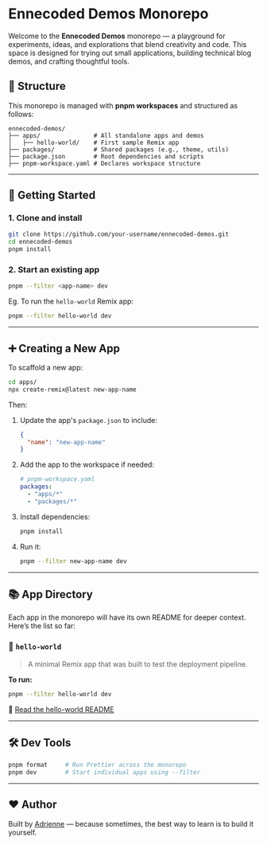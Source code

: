 # Ennecoded Demos Monorepo

Welcome to the **Ennecoded Demos** monorepo — a playground for experiments, ideas, and explorations that blend creativity and code. This space is designed for trying out small applications, building technical blog demos, and crafting thoughtful tools.

## 🧩 Structure

This monorepo is managed with **pnpm workspaces** and structured as follows:

```
ennecoded-demos/
├── apps/               # All standalone apps and demos
│   ├── hello-world/    # First sample Remix app
├── packages/           # Shared packages (e.g., theme, utils)
├── package.json        # Root dependencies and scripts
├── pnpm-workspace.yaml # Declares workspace structure
```

---

## 🚀 Getting Started

### 1. Clone and install
```bash
git clone https://github.com/your-username/ennecoded-demos.git
cd ennecoded-demos
pnpm install
```

### 2. Start an existing app
```bash
pnpm --filter <app-name> dev
``` 
Eg.
To run the `hello-world` Remix app:
```bash
pnpm --filter hello-world dev
```

---

## ➕ Creating a New App

To scaffold a new app:

```bash
cd apps/
npx create-remix@latest new-app-name
```

Then:
1. Update the app's `package.json` to include:
   ```json
   {
     "name": "new-app-name"
   }
   ```
2. Add the app to the workspace if needed:
   ```yaml
   # pnpm-workspace.yaml
   packages:
     - "apps/*"
     - "packages/*"
   ```
3. Install dependencies:
   ```bash
   pnpm install
   ```
4. Run it:
   ```bash
   pnpm --filter new-app-name dev
   ```

---


## 📚 App Directory

Each app in the monorepo will have its own README for deeper context. Here’s the list so far:

### 📘 `hello-world`
> A minimal Remix app that was built to test the deployment pipeline.

**To run:**
```bash
pnpm --filter hello-world dev
```

📄 [Read the hello-world README](apps/hello-world/README.md)

---


## 🛠 Dev Tools

```bash
pnpm format     # Run Prettier across the monorepo
pnpm dev        # Start individual apps using --filter
```

---

## ❤️ Author
Built by [Adrienne](https://ennecoded.com) — because sometimes, the best way to learn is to build it yourself.
